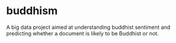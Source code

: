 # buddhism

A big data project aimed at understanding buddhist sentiment and predicting whether a document is likely to be Buddhist or not. 
